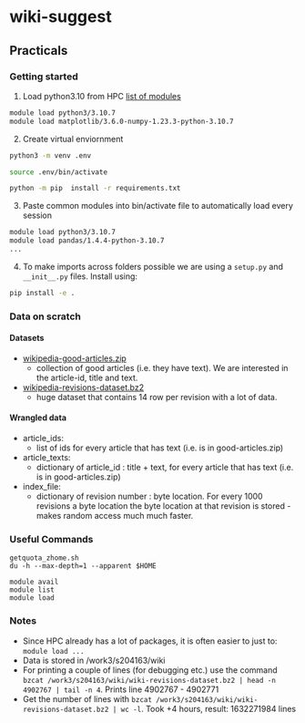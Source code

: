 # wiki-suggest

## Practicals

### Getting started

1. Load python3.10 from HPC [list of modules](https://www.hpc.dtu.dk/?page_id=282)
```bash
module load python3/3.10.7
module load matplotlib/3.6.0-numpy-1.23.3-python-3.10.7
```
2. Create virtual enviornment
```bash
python3 -m venv .env
```
```bash
source .env/bin/activate
```
```bash
python -m pip  install -r requirements.txt
```

3. Paste common modules into bin/activate file to automatically load every session
```bash
module load python3/3.10.7
module load pandas/1.4.4-python-3.10.7
...
```

4. To make imports across folders possible we are using a `setup.py` and `__init__.py` files. Install using:
```bash
pip install -e .
```

### Data on scratch
#### Datasets
- [wikipedia-good-articles.zip](https://www.kaggle.com/datasets/jacksoncrow/wikipedia-multimodal-dataset-of-good-articles/data)
    - collection of good articles (i.e. they have text). We are interested in the article-id, title and text.
- [wikipedia-revisions-dataset.bz2](https://snap.stanford.edu/data/wiki-meta.html)
    - huge dataset that contains 14 row per revision with a lot of data.
#### Wrangled data
- article_ids:
    - list of ids for every article that has text (i.e. is in good-articles.zip)
- article_texts:
    - dictionary of article_id : title + text, for every article that has text (i.e. is in good-articles.zip)
- index_file:
    - dictionary of revision number : byte location. For every 1000 revisions a byte location the byte location at that revision is stored - makes random access much much faster.

### Useful Commands

```
getquota_zhome.sh
du -h --max-depth=1 --apparent $HOME
```
```
module avail
module list
module load
```
### Notes
- Since HPC already has a lot of packages, it is often easier to just to: ```module load ...``` 
- Data is stored in /work3/s204163/wiki
- For printing a couple of lines (for debugging etc.) use the command ```bzcat /work3/s204163/wiki/wiki-revisions-dataset.bz2 | head -n 4902767 | tail -n 4```. Prints line 4902767 - 4902771
- Get the number of lines with ```bzcat /work3/s204163/wiki/wiki-revisions-dataset.bz2 | wc -l```. Took +4 hours, result: 1632271984 lines
